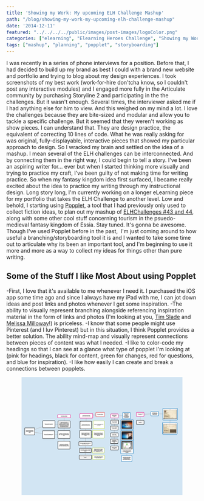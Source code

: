 ```yaml
---
title: 'Showing my Work: My upcoming ELH Challenge Mashup'
path: "/blog/showing-my-work-my-upcoming-elh-challenge-mashup"
date: '2014-12-11'
featured: "../../../../public/images/post-images/logoColor.png"
categories: ["elearning", "Elearning Heroes Challenge", "Showing my Work"]
tags: ["mashup", "planning", "popplet", "storyboarding"]
---
```


I was recently in a series of phone interviews for a position. Before that, I had decided to build up my brand as best I could with a brand new website and portfolio and trying to blog about my design experiences. I took screenshots of my best work (work-for-hire don'tcha know, so I couldn't post any interactive modules) and I engaged more fully in the Articulate community by purchasing Storyline 2 and participating in the the challenges. But it wasn't enough. Several times, the interviewer asked me if I had anything else for him to view. And this weighed on my mind a lot. I love the challenges because they are bite-sized and modular and allow you to tackle a specific challenge. But it seemed that they weren't working as show pieces. I can understand that. They are design practice, the equivalent of correcting 10 lines of code. What he was really asking for was original, fully-displayable, interactive pieces that showed my particular approach to design. So I wracked my brain and settled on the idea of a mashup. I mean several of the ELH challenges can be interconnected. And by connecting them in the right way, I could begin to tell a story. I've been an aspiring writer for... ever but when I started thinking more visually and trying to practice my craft, I've been guilty of not making time for writing practice. So when my fantasy kingdom idea first surfaced, I became really excited about the idea to practice my writing through my instructional design. Long story long, I'm currently working on a longer eLearning piece for my portfolio that takes the ELH Challenge to another level. Low and behold, I starting using [Popplet](http://popplet.com/), a tool that I had previously only used to collect fiction ideas, to plan out my mashup of [ELHChallenges #43 and 44](https://community.articulate.com/articles/elearning-challenges "ELearning Challenges"), along with some other cool stuff concerning tourism in the psuedo-medieval fantasy kingdom of Essia. Stay tuned. It's gonna be awesome. Though I've used Popplet before in the past,  I'm just coming around to how useful a branching/storyboarding tool it is and I wanted to take some time out to articulate why its been an important tool, and I'm beginning to use it more and more as a way to collect my ideas for things other than pure writing.

## Some of the Stuff I like Most About using Popplet

-First, I love that it's available to me whenever I need it. I purchased the iOS app some time ago and since I always have my iPad with me, I can jot down ideas and post links and photos whenever I get some inspiration. -The ability to visually represent branching alongside referencing inspiration material in the form of links and photos (I'm looking at you, [Tim Slade](Vhttp://www.tim-slade.com/meet-the-team-e-learning-template--jul.-19,-2014.html#.VIif48nj-tLttp:// "MEET THE TEAM E-LEARNING TEMPLATE") and [Melissa Milloway](https://025424c758f35501ccb783f8824bd85e0bee8ded.googledrive.com/host/0B5y_QMyqV7ZvMUtjM25aS29qa1E/ "Melissa's Interactive Org Chart")!) is priceless. -I know that some people might use Pinterest (and I luv Pinterest) but in this situation, I think Popplet provides a better solution. The ability mind-map and visually represent connections between pieces of content was what I needed. -I like to color-code my headings so that I can see at a glance what type of popplet I'm looking at (pink for headings, black for content, green for changes, red for questions, and blue for inspiration). -I like how easily I can create and break a connections between popplets.

<figure>
  <img src="../../../../public/images/post-images/unnamed.jpg" alt="Essia Tourism Board Popplet" />
</figure>
